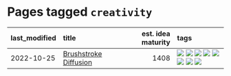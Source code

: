 # Pages tagged `creativity`

|last_modified|title|est. idea maturity|tags
|:---|:---|---:|:---|
|2022-10-25|[Brushstroke Diffusion](../brushstroke-diffusion.md)|1408|[![](https://img.shields.io/badge/tag-artisticstyletransfer-c456a9)](../tags/artisticstyletransfer.md) [![](https://img.shields.io/badge/tag-creativity-d7de4b)](../tags/creativity.md) [![](https://img.shields.io/badge/tag-deepgenerativemodeling-e54ba1)](../tags/deepgenerativemodeling.md) [![](https://img.shields.io/badge/tag-experimental-b25b5)](../tags/experimental.md) [![](https://img.shields.io/badge/tag-image_processing-426a5f)](../tags/image_processing.md) [![](https://img.shields.io/badge/tag-modeltraining-e3b2c7)](../tags/modeltraining.md) [![](https://img.shields.io/badge/tag-painting-dafbc7)](../tags/painting.md) [![](https://img.shields.io/badge/tag-wip-b7fb0)](../tags/wip.md)|